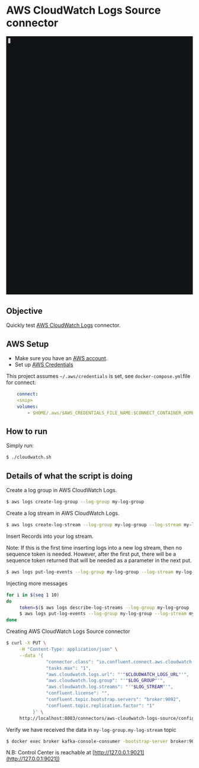 # AWS CloudWatch Logs Source connector

![asciinema](https://github.com/vdesabou/gifs/blob/master/connect/connect-aws-cloudwatch-logs-source/asciinema.gif?raw=true)

## Objective

Quickly test [AWS CloudWatch Logs](https://docs.confluent.io/current/connect/kafka-connect-aws-cloudwatch-logs/index.html#kconnect-long-aws-cloudwatch-logs-source-connector) connector.



## AWS Setup

* Make sure you have an [AWS account](https://docs.aws.amazon.com/streams/latest/dev/before-you-begin.html#setting-up-sign-up-for-aws).
* Set up [AWS Credentials](https://docs.confluent.io/current/connect/kafka-connect-kinesis/quickstart.html#aws-credentials)

This project assumes `~/.aws/credentials` is set, see `docker-compose.yml`file for connect:

```yaml
    connect:
    <snip>
    volumes:
        - $HOME/.aws/$AWS_CREDENTIALS_FILE_NAME:$CONNECT_CONTAINER_HOME_DIR/.aws/credentials
```

## How to run

Simply run:

```bash
$ ./cloudwatch.sh
```


## Details of what the script is doing

Create a log group in AWS CloudWatch Logs.

```bash
$ aws logs create-log-group --log-group my-log-group
```

Create a log stream in AWS CloudWatch Logs.

```bash
$ aws logs create-log-stream --log-group my-log-group --log-stream my-log-stream
```

Insert Records into your log stream.

Note: If this is the first time inserting logs into a new log stream, then no sequence token is needed.
However, after the first put, there will be a sequence token returned that will be needed as a parameter in the next put.

```bash
$ aws logs put-log-events --log-group my-log-group --log-stream my-log-stream --log-events timestamp=`date +%s000`,message="This is a log #0"
```

Injecting more messages

```bash
for i in $(seq 1 10)
do
     token=$($ aws logs describe-log-streams --log-group my-log-group | jq -r .logStreams[0].uploadSequenceToken)
     $ aws logs put-log-events --log-group my-log-group --log-stream my-log-stream --log-events timestamp=`date +%s000`,message="This is a log #${i}" --sequence-token ${token}
done
```

Creating AWS CloudWatch Logs Source connector

```bash
$ curl -X PUT \
     -H "Content-Type: application/json" \
     --data '{
               "connector.class": "io.confluent.connect.aws.cloudwatch.AwsCloudWatchSourceConnector",
               "tasks.max": "1",
               "aws.cloudwatch.logs.url": "'"$CLOUDWATCH_LOGS_URL"'",
               "aws.cloudwatch.log.group": "'"$LOG_GROUP"'",
               "aws.cloudwatch.log.streams": "'"$LOG_STREAM"'",
               "confluent.license": "",
               "confluent.topic.bootstrap.servers": "broker:9092",
               "confluent.topic.replication.factor": "1"
          }' \
     http://localhost:8083/connectors/aws-cloudwatch-logs-source/config | jq .
```

Verify we have received the data in `my-log-group.my-log-stream` topic

```bash
$ docker exec broker kafka-console-consumer -bootstrap-server broker:9092 --topic my-log-group.my-log-stream --from-beginning --max-messages 10
```

N.B: Control Center is reachable at [http://127.0.0.1:9021](http://127.0.0.1:9021])
